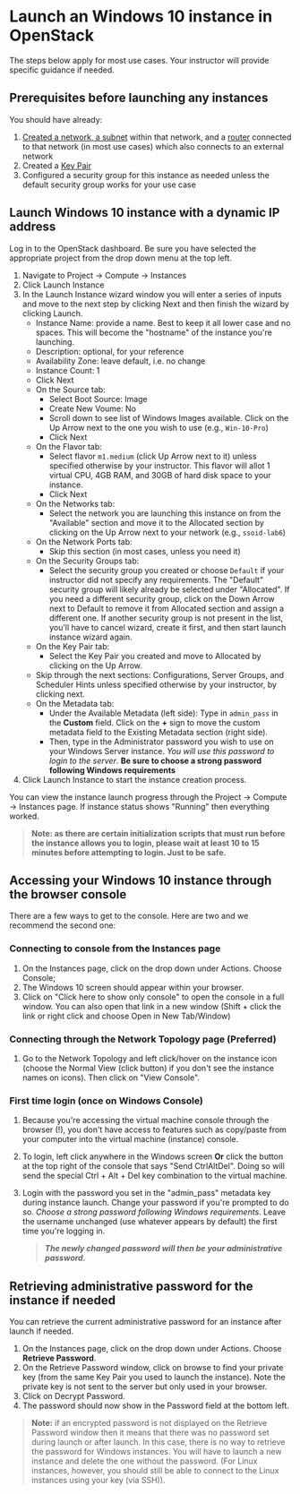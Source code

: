# Launch an Windows 10 instance in OpenStack

The steps below apply for most use cases. Your instructor will provide specific guidance if needed.

## Prerequisites before launching any instances

You should have already:

1. [Created a network, a subnet](create-network.md) within that network, and a [router](create-router.md) connected to that network (in most use cases) which also connects to an external network
2. Created a [Key Pair](create-key-pair.md)
3. Configured a security group for this instance as needed unless the default security group works for your use case

## Launch Windows 10 instance with a dynamic IP address

Log in to the OpenStack dashboard. Be sure you have selected the appropriate project from the drop down menu at the top left.

1. Navigate to Project -> Compute -> Instances
2. Click Launch Instance
3. In the Launch Instance wizard window you will enter a series of inputs and move to the next step by clicking Next and then finish the wizard by clicking Launch.
   * Instance Name: provide a name. Best to keep it all lower case and no spaces. This will become the "hostname" of the instance you're launching.
   * Description: optional, for your reference
   * Availability Zone: leave default, i.e. no change
   * Instance Count: 1
   * Click Next
   * On the Source tab:
      * Select Boot Source: Image
      * Create New Voume: No
      * Scroll down to see list of Windows Images available. Click on the Up Arrow next to the one you wish to use (e.g., `Win-10-Pro`)
      * Click Next
   * On the Flavor tab:
      * Select flavor `m1.medium` (click Up Arrow next to it) unless specified otherwise by your instructor. This flavor will allot 1 virtual CPU, 4GB RAM, and 30GB of hard disk space to your instance.
      * Click Next
   * On the Networks tab:
      * Select the network you are launching this instance on from the "Available" section and move it to the Allocated section by clicking on the Up Arrow next to your network (e.g., `ssoid-lab6`)
   * On the Network Ports tab:
      * Skip this section (in most cases, unless you need it)
   * On the Security Groups tab:
      * Select the security group you created or choose `Default` if your instructor did not specify any requirements. The "Default" security group will likely already be selected under "Allocated". If you need a different security group, click on the Down Arrow next to Default to remove it from Allocated section and assign a different one. If another security group is not present in the list, you'll have to cancel wizard, create it first, and then start launch instance wizard again.
   * On the Key Pair tab:
      * Select the Key Pair you created and move to Allocated by clicking on the Up Arrow.
   * Skip through the next sections: Configurations, Server Groups, and Scheduler Hints unless specified otherwise by your instructor, by clicking next.
   * On the Metadata tab:
      * Under the Available Metadata (left side): Type in ``admin_pass`` in the **Custom** field. Click on the **+** sign to move the custom metadata field to the Existing Metadata section (right side).
      * Then, type in the Administrator password you wish to use on your Windows Server instance. *You will use this password to login to the server*. **Be sure to choose a strong password following Windows requirements**
4. Click Launch Instance to start the instance creation process.

You can view the instance launch progress through the Project -> Compute -> Instances page. If instance status shows "Running" then everything worked.

> **Note: as there are certain initialization scripts that must run before the instance allows you to login, please wait at least 10 to 15 minutes before attempting to login. Just to be safe.**

## Accessing your Windows 10 instance through the browser console

There are a few ways to get to the console. Here are two and we recommend the second one:

### Connecting to console from the Instances page

1. On the Instances page, click on the drop down under Actions. Choose Console;
2. The Windows 10 screen should appear within your browser.
3. Click on "Click here to show only console" to open the console in a full window. You can also open that link in a new window (Shift + click the link or right click and choose Open in New Tab/Window)

### Connecting through the Network Topology page (Preferred)

1. Go to the Network Topology and left click/hover on the instance icon (choose the Normal View (click button) if you don't see the instance names on icons). Then click on "View Console".

### First time login (once on Windows Console)

1. Because you're accessing the virtual machine console through the browser (!), you don't have access to features such as copy/paste from your computer into the virtual machine (instance) console.
2. To login, left click anywhere in the Windows screen **Or** click the button at the top right of the console that says "Send CtrlAltDel". Doing so will send the special Ctrl + Alt + Del key combination to the virtual machine.
3. Login with the password you set in the "admin_pass" metadata key during instance launch. Change your password if you're prompted to do so. *Choose a strong password following Windows requirements*. Leave the username unchanged (use whatever appears by default) the first time you're logging in.

   >***The newly changed password will then be your administrative password.***

## Retrieving administrative password for the instance if needed

You can retrieve the current administrative password for an instance after launch if needed.

1. On the Instances page, click on the drop down under Actions. Choose **Retrieve Password**.
2. On the Retrieve Password window, click on browse to find your private key (from the same Key Pair you used to launch the instance). Note the private key is not sent to the server but only used in your browser.
3. Click on Decrypt Password.
4. The password should now show in the Password field at the bottom left.

> **Note:** if an encrypted password is not displayed on the Retrieve Password window then it means that there was no password set during launch or after launch. In this case, there is no way to retrieve the password for Windows instances. You will have to launch a new instance and delete the one without the password. (For Linux instances, however, you should still be able to connect to the Linux instances using your key (via SSH)).

